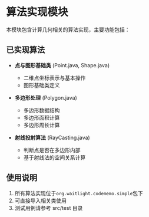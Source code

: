 # 算法实现模块

本模块包含计算几何相关的算法实现，主要功能包括：

## 已实现算法

- **点与图形基础类** (Point.java, Shape.java)

  - 二维点坐标表示与基本操作
  - 图形基础类定义

- **多边形处理** (Polygon.java)

  - 多边形数据结构
  - 多边形面积计算
  - 多边形周长计算

- **射线投射算法** (RayCasting.java)
  - 判断点是否在多边形内部
  - 基于射线法的空间关系计算

## 使用说明

1. 所有算法实现位于`org.waitlight.codememo.simple`包下
2. 可直接导入相关类使用
3. 测试用例请参考 src/test 目录
